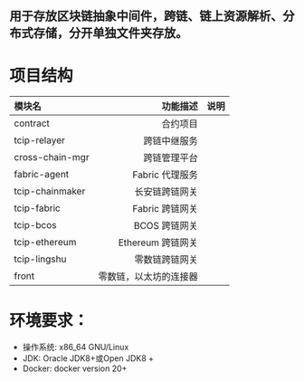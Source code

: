 ## 用于存放区块链抽象中间件，跨链、链上资源解析、分布式存储，分开单独文件夹存放。

# 项目结构
| 模块名      |     功能描述 |       说明       |
|:---------|---------:|:--------------:|
| contract | 合约项目 |  |
| tcip-relayer | 跨链中继服务 |  |
| cross-chain-mgr | 跨链管理平台 |  |
| fabric-agent | Fabric 代理服务 |  |
| tcip-chainmaker | 长安链跨链网关 |  |
| tcip-fabric | Fabric 跨链网关 |  |
| tcip-bcos | BCOS 跨链网关 |  |
| tcip-ethereum | Ethereum 跨链网关 |  |
| tcip-lingshu | 零数链跨链网关 |  |
| front | 零数链，以太坊的连接器 |  |

# 环境要求：
* 操作系统: x86_64 GNU/Linux
* JDK: Oracle JDK8+或Open JDK8 +
* Docker: docker version 20+
